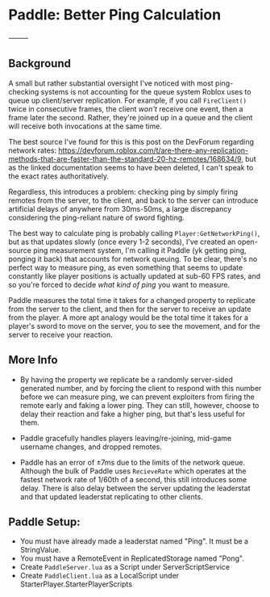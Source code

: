 # Paddle: Better Ping Calculation
⸻
## Background
A small but rather substantial oversight I've noticed with most ping-checking systems is not accounting for the queue system Roblox uses to queue up client/server replication. For example, if you call `FireClient()` twice in consecutive frames, the client *won't* receive one event, then a frame later the second. Rather, they're joined up in a queue and the client will receive both invocations at the same time.

The best source I've found for this is this post on the DevForum regarding network rates: https://devforum.roblox.com/t/are-there-any-replication-methods-that-are-faster-than-the-standard-20-hz-remotes/168634/9, but as the linked documentation seems to have been deleted, I can't speak to the exact rates authoritatively.

Regardless, this introduces a problem: checking ping by simply firing remotes from the server, to the client, and back to the server can introduce artificial delays of anywhere from 30ms-50ms, a large discrepancy considering the ping-reliant nature of sword fighting.

The best way to calculate ping is probably calling `Player:GetNetworkPing()`, but as that updates slowly (once every 1-2 seconds), I've created an open-source ping measurement system, I'm calling it Paddle (yk getting ping, ponging it back) that accounts for network queuing. To be clear, there's no perfect way to measure ping, as even something that seems to update constantly like player positions is actually updated at sub-60 FPS rates, and so you're forced to decide *what kind of ping* you want to measure.

Paddle measures the total time it takes for a changed property to replicate from the server to the client, and then for the server to receive an update from the player. A more apt analogy would be the total time it takes for a player's sword to move on the server, you to see the movement, and for the server to receive your reaction.
## More Info
- By having the property we replicate be a randomly server-sided generated number, and by forcing the client to respond with this number before we can measure ping, we can prevent exploiters from firing the remote early and faking a lower ping. They can still, however, choose to delay their reaction and fake a higher ping, but that's less useful for them.

- Paddle gracefully handles players leaving/re-joining, mid-game username changes, and dropped remotes.

- Paddle has an error of ±7ms due to the limits of the network queue. Although the bulk of Paddle uses `RecieveRate` which operates at the fastest network rate of 1/60th of a second, this still introduces some delay. There is also delay between the server updating the leaderstat and that updated leaderstat replicating to other clients.
## Paddle Setup:
- You must have already made a leaderstat named "Ping". It must be a StringValue.
- You must have a RemoteEvent in ReplicatedStorage named "Pong".
- Create `PaddleServer.lua` as a Script under ServerScriptService
- Create `PaddleClient.lua` as a LocalScript under StarterPlayer.StarterPlayerScripts
